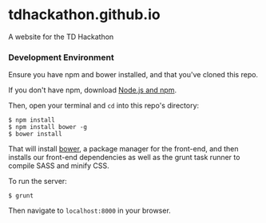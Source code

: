 # tdhackathon.github.io
A website for the TD Hackathon

### Development Environment
Ensure you have npm and bower installed, and that you've cloned this repo.

If you don't have npm, download [Node.js and npm](https://nodejs.org/).

Then, open your terminal and `cd` into this repo's directory:
```
$ npm install
$ npm install bower -g
$ bower install
```
That will install [bower](http://bower.io/), a package manager for the front-end, and then installs our front-end dependencies as well as the grunt task runner to compile SASS and minify CSS.

To run the server:
```
$ grunt
```

Then navigate to `localhost:8000` in your browser.
